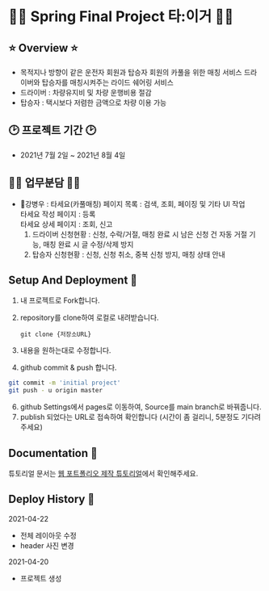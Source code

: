 <h1>🚗🚙 Spring Final Project 타:이거 🚐🚕</h1>

## ⭐️ Overview ⭐️
- 목적지나 방향이 같은 운전자 회원과 탑승자 회원의 카풀을 위한 매칭 서비스
드라이버와 탑승자를 매칭시켜주는 라이드 쉐어링 서비스
- 드라이버 : 차량유지비 및 차량 운행비용 절감
- 탑승자 : 택시보다 저렴한 금액으로 차량 이용 가능

## 🕑 프로젝트 기간 🕑
- 2021년 7월 2일 ~ 2021년 8월 4일

## 🧙‍♂️ 업무분담 🧙‍♂️
- 🧑강병우 : 타세요(카풀매칭) 페이지 목록 : 검색, 조회, 페이징 및 기타 UI 작업<br>
   타세요 작성 페이지 : 등록<br>
   타세요 상세 페이지 : 조회, 신고
    1) 드라이버 신청현황 : 신청, 수락/거절, 매칭 완료 시 남은 신청 건 자동 거절 기능, 매칭 완료 시 글 수정/삭제 방지
    2) 탑승자 신청현황 : 신청, 신청 취소, 중복 신청 방지, 매칭 상태 안내

## Setup And Deployment 🔧
1. 내 프로젝트로 Fork합니다.
2. repository를 clone하여 로컬로 내려받습니다.

    ```
    git clone {저장소URL}
    ```

4. 내용을 원하는대로 수정합니다.
5. github commit & push 합니다.

```bash
git commit -m 'initial project'
git push - u origin master
```
6. github Settings에서 pages로 이동하여, Source를 main branch로 바꿔줍니다.
7. publish 되었다는 URL로 접속하여 확인합니다 (시간이 좀 걸리니, 5분정도 기다려주세요)


## Documentation 📑

튜토리얼 문서는 [웹 포트폴리오 제작 튜토리얼](https://www.notion.so/cucus/85e3bec77d904f1fa282cec4756232c3)에서 확인해주세요.

## Deploy History 🌳

2021-04-22

- 전체 레이아웃 수정
- header 사진 변경

2021-04-20

- 프로젝트 생성
